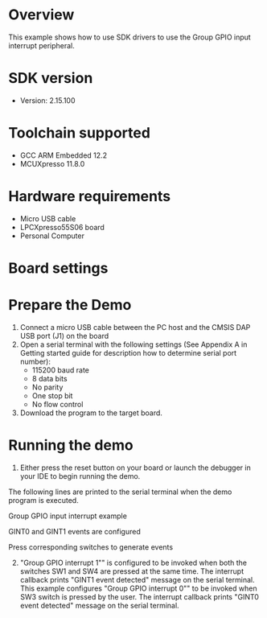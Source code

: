 Overview
========
This example shows how to use SDK drivers to use the Group GPIO input interrupt peripheral.

SDK version
===========
- Version: 2.15.100

Toolchain supported
===================
- GCC ARM Embedded  12.2
- MCUXpresso  11.8.0

Hardware requirements
=====================
- Micro USB cable
- LPCXpresso55S06 board
- Personal Computer

Board settings
==============

Prepare the Demo
================
1.  Connect a micro USB cable between the PC host and the CMSIS DAP USB port (J1) on the board
2.  Open a serial terminal with the following settings (See Appendix A in Getting started guide for description how to determine serial port number):
    - 115200 baud rate
    - 8 data bits
    - No parity
    - One stop bit
    - No flow control
3.  Download the program to the target board.

Running the demo
================
1.  Either press the reset button on your board or launch the debugger in your IDE to begin running the demo.

The following lines are printed to the serial terminal when the demo program is executed.

Group GPIO input interrupt example

GINT0 and GINT1 events are configured

Press corresponding switches to generate events

2. "Group GPIO interrupt 1"" is configured to be invoked when both the switches SW1 and SW4 are pressed at the same time. The interrupt callback prints "GINT1 event detected" message on the serial terminal.
   This example configures "Group GPIO interrupt 0"" to be invoked when SW3 switch is pressed by the user. The interrupt callback prints "GINT0 event detected" message on the serial terminal.
